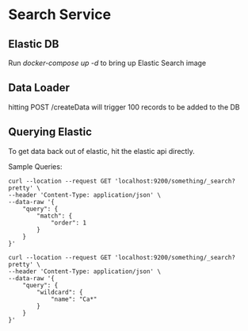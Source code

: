 # Search Service

## Elastic DB
Run *docker-compose up -d* to bring up Elastic Search image

## Data Loader
hitting POST /createData will trigger 100 records to be added to the DB

## Querying Elastic
To get data back out of elastic, hit the elastic api directly.

Sample Queries:
```$xslt
curl --location --request GET 'localhost:9200/something/_search?pretty' \
--header 'Content-Type: application/json' \
--data-raw '{
    "query": {
        "match": {
            "order": 1
        }
    }
}'
```
```$xslt
curl --location --request GET 'localhost:9200/something/_search?pretty' \
--header 'Content-Type: application/json' \
--data-raw '{
    "query": {
        "wildcard": {
            "name": "Ca*"
        }
    }
}'
```